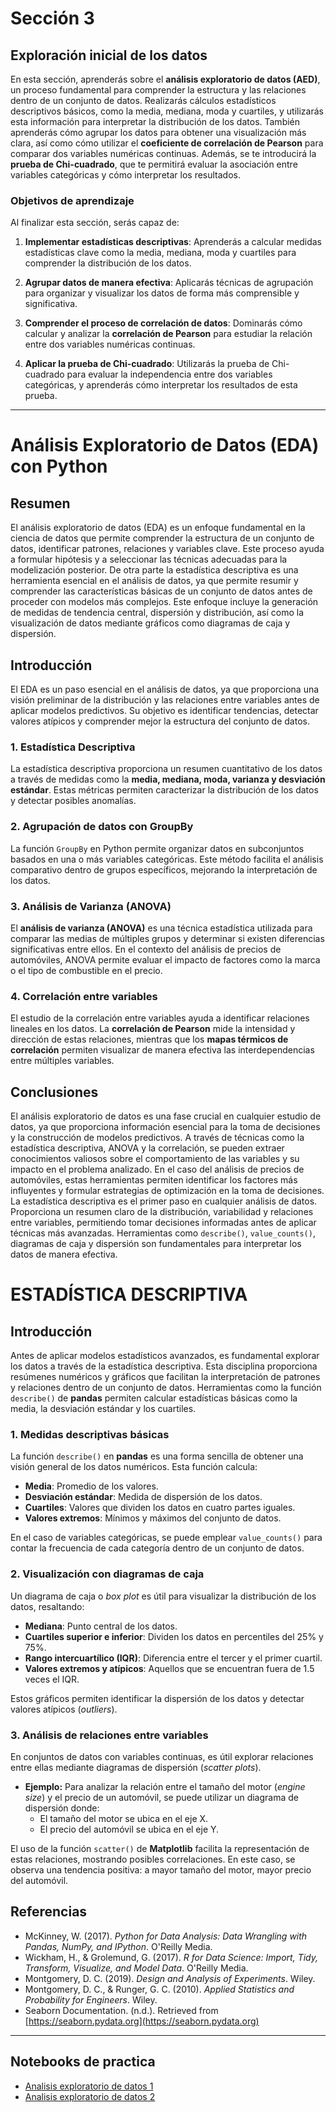# **Sección 3**

## **Exploración inicial de los datos**

En esta sección, aprenderás sobre el **análisis exploratorio de datos (AED)**, un proceso fundamental para comprender la estructura y las relaciones dentro de un conjunto de datos. Realizarás cálculos estadísticos descriptivos básicos, como la media, mediana, moda y cuartiles, y utilizarás esta información para interpretar la distribución de los datos. También aprenderás cómo agrupar los datos para obtener una visualización más clara, así como cómo utilizar el **coeficiente de correlación de Pearson** para comparar dos variables numéricas continuas. Además, se te introducirá la **prueba de Chi-cuadrado**, que te permitirá evaluar la asociación entre variables categóricas y cómo interpretar los resultados.

### Objetivos de aprendizaje

Al finalizar esta sección, serás capaz de:

1. **Implementar estadísticas descriptivas**: Aprenderás a calcular medidas estadísticas clave como la media, mediana, moda y cuartiles para comprender la distribución de los datos.

2. **Agrupar datos de manera efectiva**: Aplicarás técnicas de agrupación para organizar y visualizar los datos de forma más comprensible y significativa.

3. **Comprender el proceso de correlación de datos**: Dominarás cómo calcular y analizar la **correlación de Pearson** para estudiar la relación entre dos variables numéricas continuas.

4. **Aplicar la prueba de Chi-cuadrado**: Utilizarás la prueba de Chi-cuadrado para evaluar la independencia entre dos variables categóricas, y aprenderás cómo interpretar los resultados de esta prueba.

---
# **Análisis Exploratorio de Datos (EDA) con Python**

## **Resumen**
El análisis exploratorio de datos (EDA) es un enfoque fundamental en la ciencia de datos que permite comprender la estructura de un conjunto de datos, identificar patrones, relaciones y variables clave. Este proceso ayuda a formular hipótesis y a seleccionar las técnicas adecuadas para la modelización posterior.
De otra parte la estadística descriptiva es una herramienta esencial en el análisis de datos, ya que permite resumir y comprender las características básicas de un conjunto de datos antes de proceder con modelos más complejos. Este enfoque incluye la generación de medidas de tendencia central, dispersión y distribución, así como la visualización de datos mediante gráficos como diagramas de caja y dispersión.  

## **Introducción**
El EDA es un paso esencial en el análisis de datos, ya que proporciona una visión preliminar de la distribución y las relaciones entre variables antes de aplicar modelos predictivos. Su objetivo es identificar tendencias, detectar valores atípicos y comprender mejor la estructura del conjunto de datos. 

### **1. Estadística Descriptiva**
La estadística descriptiva proporciona un resumen cuantitativo de los datos a través de medidas como la **media, mediana, moda, varianza y desviación estándar**. Estas métricas permiten caracterizar la distribución de los datos y detectar posibles anomalías.

### **2. Agrupación de datos con GroupBy**
La función `GroupBy` en Python permite organizar datos en subconjuntos basados en una o más variables categóricas. Este método facilita el análisis comparativo dentro de grupos específicos, mejorando la interpretación de los datos.

### **3. Análisis de Varianza (ANOVA)**
El **análisis de varianza (ANOVA)** es una técnica estadística utilizada para comparar las medias de múltiples grupos y determinar si existen diferencias significativas entre ellos. En el contexto del análisis de precios de automóviles, ANOVA permite evaluar el impacto de factores como la marca o el tipo de combustible en el precio.

### **4. Correlación entre variables**
El estudio de la correlación entre variables ayuda a identificar relaciones lineales en los datos. La **correlación de Pearson** mide la intensidad y dirección de estas relaciones, mientras que los **mapas térmicos de correlación** permiten visualizar de manera efectiva las interdependencias entre múltiples variables.

## **Conclusiones**
El análisis exploratorio de datos es una fase crucial en cualquier estudio de datos, ya que proporciona información esencial para la toma de decisiones y la construcción de modelos predictivos. A través de técnicas como la estadística descriptiva, ANOVA y la correlación, se pueden extraer conocimientos valiosos sobre el comportamiento de las variables y su impacto en el problema analizado. En el caso del análisis de precios de automóviles, estas herramientas permiten identificar los factores más influyentes y formular estrategias de optimización en la toma de decisiones.
La estadística descriptiva es el primer paso en cualquier análisis de datos. Proporciona un resumen claro de la distribución, variabilidad y relaciones entre variables, permitiendo tomar decisiones informadas antes de aplicar técnicas más avanzadas. Herramientas como `describe()`, `value_counts()`, diagramas de caja y dispersión son fundamentales para interpretar los datos de manera efectiva.  


# **ESTADÍSTICA DESCRIPTIVA**

## **Introducción**  
Antes de aplicar modelos estadísticos avanzados, es fundamental explorar los datos a través de la estadística descriptiva. Esta disciplina proporciona resúmenes numéricos y gráficos que facilitan la interpretación de patrones y relaciones dentro de un conjunto de datos. Herramientas como la función `describe()` de **pandas** permiten calcular estadísticas básicas como la media, la desviación estándar y los cuartiles.  

### **1. Medidas descriptivas básicas**  
La función `describe()` en **pandas** es una forma sencilla de obtener una visión general de los datos numéricos. Esta función calcula:  

- **Media**: Promedio de los valores.  
- **Desviación estándar**: Medida de dispersión de los datos.  
- **Cuartiles**: Valores que dividen los datos en cuatro partes iguales.  
- **Valores extremos**: Mínimos y máximos del conjunto de datos.  

En el caso de variables categóricas, se puede emplear `value_counts()` para contar la frecuencia de cada categoría dentro de un conjunto de datos.  

### **2. Visualización con diagramas de caja**  
Un diagrama de caja o *box plot* es útil para visualizar la distribución de los datos, resaltando:  

- **Mediana**: Punto central de los datos.  
- **Cuartiles superior e inferior**: Dividen los datos en percentiles del 25% y 75%.  
- **Rango intercuartílico (IQR)**: Diferencia entre el tercer y el primer cuartil.  
- **Valores extremos y atípicos**: Aquellos que se encuentran fuera de 1.5 veces el IQR.  

Estos gráficos permiten identificar la dispersión de los datos y detectar valores atípicos (*outliers*).  

### **3. Análisis de relaciones entre variables**  
En conjuntos de datos con variables continuas, es útil explorar relaciones entre ellas mediante diagramas de dispersión (*scatter plots*).  

- **Ejemplo:** Para analizar la relación entre el tamaño del motor (*engine size*) y el precio de un automóvil, se puede utilizar un diagrama de dispersión donde:  
  - El tamaño del motor se ubica en el eje X.  
  - El precio del automóvil se ubica en el eje Y.  

El uso de la función `scatter()` de **Matplotlib** facilita la representación de estas relaciones, mostrando posibles correlaciones. En este caso, se observa una tendencia positiva: a mayor tamaño del motor, mayor precio del automóvil.  


## **Referencias**
- McKinney, W. (2017). *Python for Data Analysis: Data Wrangling with Pandas, NumPy, and IPython*. O'Reilly Media.
- Wickham, H., & Grolemund, G. (2017). *R for Data Science: Import, Tidy, Transform, Visualize, and Model Data*. O'Reilly Media.
- Montgomery, D. C. (2019). *Design and Analysis of Experiments*. Wiley.
- Montgomery, D. C., & Runger, G. C. (2010). *Applied Statistics and Probability for Engineers*. Wiley.  
- Seaborn Documentation. (n.d.). Retrieved from [https://seaborn.pydata.org](https://seaborn.pydata.org)  

___
## Notebooks de practica

- [Analisis exploratorio de datos 1]()
- [Analisis exploratorio de datos 2]()
